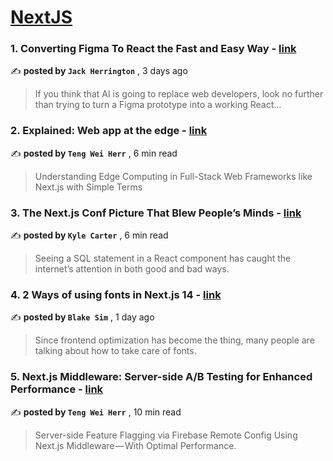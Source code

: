 
<h1><a href=https://medium.com/tag/nextjs/recommended target="_blank" rel="noopener noreferrer">NextJS</a></h1>
<h3>1. Converting Figma To React the Fast and Easy Way - <a href=https://medium.com/@jherr2020/converting-figma-to-react-the-fast-and-easy-way-d6525a866f24?source=tag_recommended_feed---------0-84----------nextjs----------daab4927_4513_403f_88e1_77679b8258ae------- target="_blank" rel="noopener noreferrer">link</a></h3>

✍️ **posted by `Jack Herrington`** <date> , 3 days ago</date>

<blockquote>If you think that AI is going to replace web developers, look no further than trying to turn a Figma prototype into a working React…</blockquote>

<h3>2. Explained: Web app at the edge - <a href=https://medium.com/gitconnected/explained-web-app-at-the-edge-fb391985a0a5?source=tag_recommended_feed---------1-107----------nextjs----------daab4927_4513_403f_88e1_77679b8258ae------- target="_blank" rel="noopener noreferrer">link</a></h3>

✍️ **posted by `Teng Wei Herr`** <date> , 6 min read</date>

<blockquote>Understanding Edge Computing in Full-Stack Web Frameworks like Next.js with Simple Terms</blockquote>

<h3>3. The Next.js Conf Picture That Blew People’s Minds - <a href=https://medium.com/codex/the-next-js-conf-picture-that-blew-peoples-minds-6a3dbb1bb308?source=tag_recommended_feed---------2-85----------nextjs----------daab4927_4513_403f_88e1_77679b8258ae------- target="_blank" rel="noopener noreferrer">link</a></h3>

✍️ **posted by `Kyle Carter`** <date> , 6 min read</date>

<blockquote>Seeing a SQL statement in a React component has caught the internet’s attention in both good and bad ways.</blockquote>

<h3>4. 2 Ways of using fonts in Next.js 14 - <a href=https://medium.com/@nbblks/2-ways-of-using-fonts-in-next-js-14-b1790aa79109?source=tag_recommended_feed---------3-84----------nextjs----------daab4927_4513_403f_88e1_77679b8258ae------- target="_blank" rel="noopener noreferrer">link</a></h3>

✍️ **posted by `Blake Sim`** <date> , 1 day ago</date>

<blockquote>Since frontend optimization has become the thing, many people are talking about how to take care of fonts.</blockquote>

<h3>5. Next.js Middleware: Server-side A/B Testing for Enhanced Performance - <a href=https://medium.com/gitconnected/next-js-middleware-server-side-a-b-testing-for-enhanced-performance-f13ed0aa0b40?source=tag_recommended_feed---------4-107----------nextjs----------daab4927_4513_403f_88e1_77679b8258ae------- target="_blank" rel="noopener noreferrer">link</a></h3>

✍️ **posted by `Teng Wei Herr`** <date> , 10 min read</date>

<blockquote>Server-side Feature Flagging via Firebase Remote Config Using Next.js Middleware — With Optimal Performance.</blockquote>

